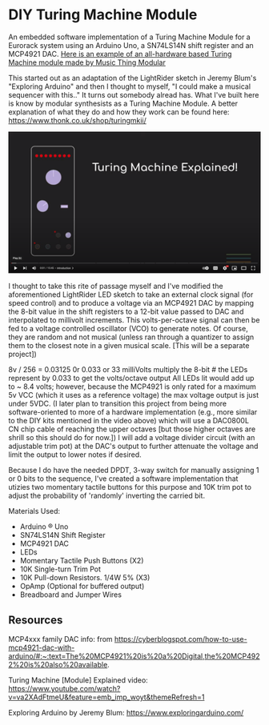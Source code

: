# DIY Turing Machine Module 

An embedded software implementation of a Turing Machine Module for a Eurorack system using an Arduino Uno, a SN74LS14N shift register and an MCP4921 DAC. 
[Here is an example of an all-hardware based Turing Machine module made by Music Thing Modular](https://www.thonk.co.uk/shop/turingmkii/)

This started out as an adaptation of the LightRider sketch in Jeremy Blum's "Exploring Arduino"
and then I thought to myself, "I could make a musical sequencer with this.."
It turns out somebody alread has. What I've built here is know by modular synthesists as a Turing Machine Module.
A better explanation of what they do and how they work can be found here: 
https://www.thonk.co.uk/shop/turingmkii/

[![a video explaing how they work](https://github.com/staceywhitmore-inl/TuringMachineModule/blob/master/media/TuringMachineExplainedVideo.PNG)](https://www.youtube.com/watch?v=va2XAdFtmeU)

I thought to take this rite of passage myself and I've modified the aforementioned LightRider LED sketch to take an external clock signal (for speed control)
and to produce a voltage via an MCP4921 DAC by mapping the 8-bit value in the shift registers 
to a 12-bit value passed to DAC and interpolated to millivolt increments.
This volts-per-octave signal can then be fed to a voltage controlled oscillator (VCO) to generate notes.
Of course, they are random and not musical (unless ran through a quantizer to assign them to the closest note in a given musical scale. [This will be a separate project])

8v / 256 = 0.03125 0r 0.033 or 33 milliVolts
multiply the 8-bit # the LEDs represent by 0.033 to get the volts/octave output
All LEDs lit would add up to ~ 8.4 volts; however, because the MCP4921 is only rated for a maximum 5v VCC (which it uses as a reference voltage) 
the max voltage output is just under 5VDC. (I later plan to transition this project from being more software-oriented to more of a hardware implementation 
(e.g., more similar to the DIY kits mentioned in the video above) which will use a DAC0800L CN chip cable of reaching the upper octaves [but those higher octaves are shrill so this should do for now.])
I will add a voltage divider circuit (with an adjustable trim pot) at the DAC's output to further attenuate the voltage and limit the output to lower notes if desired.

Because I do have the needed DPDT, 3-way switch for manually assigning 1 or 0 bits to the sequence, I've created a software implementation that utizies two momentary tactile buttons
for this purpose and 10K trim pot to adjust the probability of 'randomly' inverting the carried bit. 

Materials Used:
* Arduino &#174; Uno
* SN74LS14N Shift Register 
* MCP4921 DAC
* LEDs
* Momentary Tactile Push Buttons (X2)
* 10K Single-turn Trim Pot
* 10K Pull-down Resistors. 1/4W 5% (X3)
* OpAmp (Optional for buffered output)
* Breadboard and Jumper Wires

## Resources
MCP4xxx family DAC info:
from https://cyberblogspot.com/how-to-use-mcp4921-dac-with-arduino/#:~:text=The%20MCP4921%20is%20a%20Digital,the%20MCP4922%20is%20also%20available.  

Turing Machine [Module] Explained video:
https://www.youtube.com/watch?v=va2XAdFtmeU&feature=emb_imp_woyt&themeRefresh=1

Exploring Arduino by Jeremy Blum:
https://www.exploringarduino.com/
